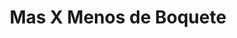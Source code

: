 ---
title: "Mas X Menos de Boquete"
url: /boquete/mas-x-menos-de-boquete/
shop: grandes almacenes
---